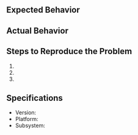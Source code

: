 ## Expected Behavior


## Actual Behavior


## Steps to Reproduce the Problem

1. 
2.
3.

## Specifications

- Version:
- Platform:
- Subsystem: